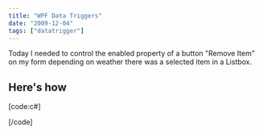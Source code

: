 ```yaml
---
title: "WPF Data Triggers"
date: "2009-12-04"
tags: ["datatrigger"]
---
```


Today I needed to control the enabled property of a button "Remove Item" on my form depending on weather there was a selected item in a Listbox.

## Here's how

[code:c#]

[/code]
